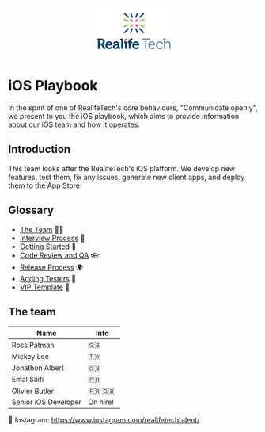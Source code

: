 <p align="center">
  <img width="170" height="auto" src="logo.png">
</p>

# iOS Playbook
In the spirit of one of RealifeTech's core behaviours, "Communicate openly", we present to you the iOS playbook, which aims to provide information about our iOS team and how it operates.

## Introduction
This team looks after the RealifeTech's iOS platform. We develop new features, test them, fix any issues, generate new client apps, and deploy them to the App Store.

## Glossary
- [The Team](#the-team) 👨‍👩‍
- [Interview Process](/interview) 🤔
- [Getting Started](/operations/gettingstarted/README.md) 🏃‍
- [Code Review and QA](/operations/codereviewandqa/README.md) 👓
- [Release Process](/operations/releaseprocess/README.md) 🌍
- [Adding Testers](/operations/itunestesters/README.md) 🧪
- [VIP Template](/resources/vip-template/README.md) 📑

## The team
| Name  | Info |
| ------------- | ------------- |
| Ross Patman  | 󠁮󠁧🇬🇧󠁧󠁢󠁥󠁮󠁧󠁿 |
| Mickey Lee  | 🇹🇼 |
| Jonathon Albert | 🇬🇧󠁧󠁢󠁥󠁮󠁧󠁿 |
| Emal Saifi  | 🇫🇷 |
| Olivier Butler  | 🇫🇷 🇬🇧 󠁧󠁢󠁥󠁮󠁧|
| Senior iOS Developer  | On hire! |

📸 Instagram: https://www.instagram.com/realifetechtalent/
